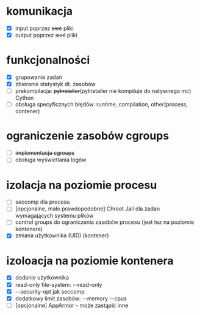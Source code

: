 # komunikacja
- [x] input poprzez ~~sieć~~ pliki
- [x] output poprzez ~~sieć~~ pliki
# funkcjonalności
- [x] grupowanie zadań
- [x] zbieranie statystyk dt. zasobów
- [ ] prekompilacja: ~~pyInstaller~~(pyInstaller nie kompiluje do natywnego mc) Cython
- [ ] obsługa specyficznych błędów: runtime, compilation, other(process, contener)
# ograniczenie zasobów  cgroups
- [ ] ~~implementacja cgroups~~
- [ ] obsługa wyświetlania logów
# izolacja na poziomie procesu
- [ ] seccomp dla procesu
- [ ] [opcjonalne, mało prawdopodobne] Chroot Jail dla zadan wymagających systemu plików
- [ ] control groups do ograniczenia zasobów procesu (jest tez na poziomie kontenera)
- [x] zmiana użytkownika (UID) (kontener)
# izoloacja na poziomie kontenera
- [x] dodanie użytkownika
- [x] read-only file-system: --read-only
- [x] --security-opt jak seccomp
- [x] dodatkowy limit zasobów: --memory --cpus
- [ ] [opcjonalne] AppArmor - może zastąpić inne